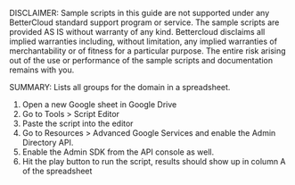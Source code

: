 DISCLAIMER: Sample scripts in this guide are not supported under any BetterCloud standard support program or service. The sample scripts are provided AS IS without warranty of any kind. Bettercloud disclaims all implied warranties including, without limitation, any implied warranties of merchantability or of fitness for a particular purpose. The entire risk arising out of the use or performance of the sample scripts and documentation remains with you.

SUMMARY: Lists all groups for the domain in a spreadsheet.

1) Open a new Google sheet in Google Drive
2) Go to Tools > Script Editor
3) Paste the script into the editor
4) Go to Resources > Advanced Google Services and enable the Admin Directory API. 
5) Enable the Admin SDK from the API console as well. 
6) Hit the play button to run the script, results should show up in column A of the spreadsheet
